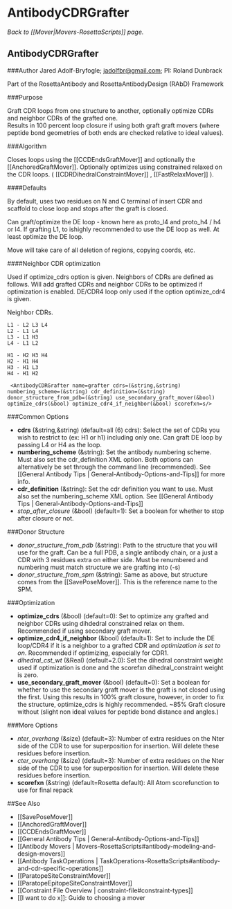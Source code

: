 # AntibodyCDRGrafter
*Back to [[Mover|Movers-RosettaScripts]] page.*
## AntibodyCDRGrafter

###Author
Jared Adolf-Bryfogle; jadolfbr@gmail.com; 
PI: Roland Dunbrack

Part of the RosettaAntibody and RosettaAntibodyDesign (RAbD) Framework

###Purpose

Graft CDR loops from one structure to another, optionally optimize CDRs and neighbor CDRs of the grafted one.  
Results in 100 percent loop closure if using both graft graft movers (where peptide bond geometries of both ends are checked relative to ideal values).

<!--- BEGIN_INTERNAL -->
###Algorithm

Closes loops using the [[CCDEndsGraftMover]] and optionally the [[AnchoredGraftMover]]. Optionally optimizes using constrained relaxed on the CDR loops. ( [[CDRDihedralConstraintMover]] , [[FastRelaxMover]] ). 

####Defaults

By default, uses two residues on N and C terminal of insert CDR and scaffold to close loop and stops after the graft is closed.

Can graft/optimize the DE loop - known here as proto_l4 and proto_h4 / h4 or l4.  If grafting L1, to ishighly recommended to use the DE loop as well.  At least optimize the DE loop.

Move will take care of all deletion of regions, copying coords, etc.  


####Neighbor CDR optimization

Used if optimize_cdrs option is given.  Neighbors of CDRs are defined as follows.  Will add grafted CDRs and neighbor CDRs to be optimized if optimization is enabled.  DE/CDR4 loop only used if the option optimize_cdr4 is given.

Neighbor CDRs.
```
L1 - L2 L3 L4
L2 - L1 L4
L3 - L1 H3
L4 - L1 L2	

H1 - H2 H3 H4
H2 - H1 H4
H3 - H1 L3
H4 - H1 H2

```



     <AntibodyCDRGrafter name=grafter cdrs=(&string,&string) numbering_scheme=(&string) cdr_definition=(&string) donor_structure_from_pdb=(&string) use_secondary_graft_mover(&bool) optimize_cdrs(&bool) optimize_cdr4_if_neighbor(&bool) scorefxn=s/>


###Common Options 

-   __cdrs__ (&string,&string) (default=all (6) cdrs):  Select the set of CDRs you wish to restrict to (ex: H1 or h1) including only one.  Can graft DE loop by passing L4 or H4 as the loop.
-   __numbering_scheme__ (&string):  Set the antibody numbering scheme.  Must also set the cdr_definition XML option. Both options can alternatively be set through the command line (recommended).  See [[General Antibody Tips | General-Antibody-Options-and-Tips]] for more info.
-   __cdr_definition__ (&string): Set the cdr definition you want to use.  Must also set the numbering_scheme XML option.  See [[General Antibody Tips | General-Antibody-Options-and-Tips]]
-   _stop_after_closure_ (&bool) (default=1): Set a boolean for whether to stop after closure or not.  


###Donor Structure
-   _donor_structure_from_pdb_ (&string): Path to the structure that you will use for the graft.  Can be a full PDB, a single antibody chain, or a just a CDR with 3 residues extra on either side.  Must be renumbered and numbering must match structure we are grafting into (-s)
-   _donor_structure_from_spm_ (&string): Same as above, but structure comes from the [[SavePoseMover]].  This is the reference name to the SPM.

###Optimization
-   __optimize_cdrs__ (&bool) (default=0): Set to optimize any grafted and neighbor CDRs using dihdedral constrained relax on them. Recommended if using secondary graft mover.
-   __optimize_cdr4_if_neighbor__ (&bool) (default=1): Set to include the DE loop/CDR4 if it is a neighbor to a grafted CDR and _optimization is set to on_. Recommended if optimizing, especially for CDR1.
-   _dihedral_cst_wt_ (&Real) (default=2.0): Set the dihedral constraint weight used if optimization is done and the scorefxn dihedral_constraint weight is zero. 
-   __use_secondary_graft_mover__ (&bool) (default=0): Set a boolean for whether to use the secondary graft mover is the graft is not closed using the first.  Using this results in 100% graft closure, however, in order to fix the structure, optimize_cdrs is highly recommended. ~85% Graft closure without (slight non ideal values for peptide bond distance and angles.)


###More Options
-   _nter_overhang_ (&size) (default=3): Number of extra residues on the Nter side of the CDR to use for superposition for insertion.  Will delete these residues before insertion.
-   _cter_overhang_ (&size) (default=3): Number of extra residues on the Nter side of the CDR to use for superposition for insertion.  Will delete these residues before insertion. 
-   __scorefxn__ (&string) (default=Rosetta default): All Atom scorefunction to use for final repack

<!--- END_INTERNAL -->

##See Also

* [[SavePoseMover]]
* [[AnchoredGraftMover]]
* [[CCDEndsGraftMover]]
* [[General Antibody Tips | General-Antibody-Options-and-Tips]]
* [[Antibody Movers | Movers-RosettaScripts#antibody-modeling-and-design-movers]]
* [[Antibody TaskOperations | TaskOperations-RosettaScripts#antibody-and-cdr-specific-operations]]
* [[ParatopeSiteConstraintMover]]
* [[ParatopeEpitopeSiteConstraintMover]]
* [[Constraint File Overview | constraint-file#constraint-types]]
* [[I want to do x]]: Guide to choosing a mover
